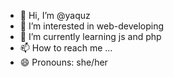 - 👋 Hi, I’m @yaquz
- 👀 I’m interested in web-developing
- 🌱 I’m currently learning js and php
- 📫 How to reach me ...
- 😄 Pronouns: she/her
